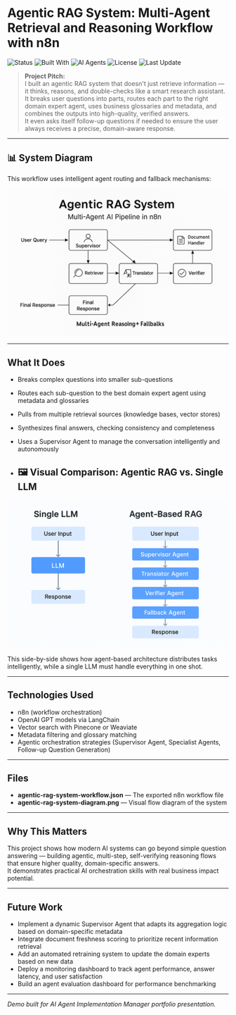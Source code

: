 # Agentic RAG System: Multi-Agent Retrieval and Reasoning Workflow with n8n

![Status](https://img.shields.io/badge/status-active-brightgreen)
![Built With](https://img.shields.io/badge/built%20with-n8n%20%7C%20LangChain%20%7C%20OpenRouter-blue)
![AI Agents](https://img.shields.io/badge/AI%20Agents-Supervisor%20%7C%20Retriever%20%7C%20Thinker-purple)
![License](https://img.shields.io/badge/license-MIT-lightgrey)
![Last Update](https://img.shields.io/github/last-commit/Isaac24Karat/agentic-rag-system)


> **Project Pitch:**  
> I built an agentic RAG system that doesn't just retrieve information — it thinks, reasons, and double-checks like a smart research assistant.  
> It breaks user questions into parts, routes each part to the right domain expert agent, uses business glossaries and metadata, and combines the outputs into high-quality, verified answers.  
> It even asks itself follow-up questions if needed to ensure the user always receives a precise, domain-aware response.

---

## 📊 System Diagram

This workflow uses intelligent agent routing and fallback mechanisms:

![Diagram](./diagram.png)



---

## What It Does
- Breaks complex questions into smaller sub-questions
- Routes each sub-question to the best domain expert agent using metadata and glossaries
- Pulls from multiple retrieval sources (knowledge bases, vector stores)
- Synthesizes final answers, checking consistency and completeness
- Uses a Supervisor Agent to manage the conversation intelligently and autonomously

- ## 🖼️ Visual Comparison: Agentic RAG vs. Single LLM

![Agentic RAG vs Single LLM](./agentic-vs-single-llm.png)

This side-by-side shows how agent-based architecture distributes tasks intelligently, while a single LLM must handle everything in one shot.


---

## Technologies Used
- n8n (workflow orchestration)
- OpenAI GPT models via LangChain
- Vector search with Pinecone or Weaviate
- Metadata filtering and glossary matching
- Agentic orchestration strategies (Supervisor Agent, Specialist Agents, Follow-up Question Generation)

---

## Files
- **agentic-rag-system-workflow.json** — The exported n8n workflow file
- **agentic-rag-system-diagram.png** — Visual flow diagram of the system

---

## Why This Matters
This project shows how modern AI systems can go beyond simple question answering — building agentic, multi-step, self-verifying reasoning flows that ensure higher quality, domain-specific answers.  
It demonstrates practical AI orchestration skills with real business impact potential.

---

## Future Work

- Implement a dynamic Supervisor Agent that adapts its aggregation logic based on domain-specific metadata
- Integrate document freshness scoring to prioritize recent information retrieval
- Add an automated retraining system to update the domain experts based on new data
- Deploy a monitoring dashboard to track agent performance, answer latency, and user satisfaction
- Build an agent evaluation dashboard for performance benchmarking


---
*Demo built for AI Agent Implementation Manager portfolio presentation.*
